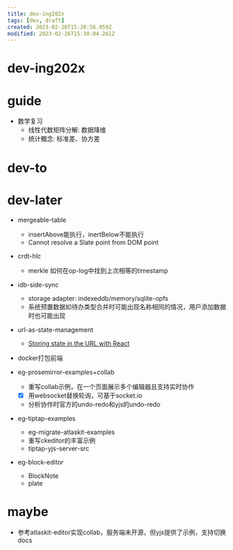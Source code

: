 ```yaml
---
title: dev-ing202x
tags: [dev, draft]
created: 2023-02-26T15:28:56.959Z
modified: 2023-02-26T15:30:04.261Z
---
```


# dev-ing202x

# guide
- 数学复习
  - 线性代数矩阵分解: 数据降维
  - 统计概念: 标准差、协方差
# dev-to

# dev-later

- mergeable-table
  - insertAbove能执行，inertBelow不能执行
  - Cannot resolve a Slate point from DOM point

- crdt-hlc 
  - merkle 如何在op-log中找到上次相等的timestamp

- idb-side-sync
  - storage adapter: indexeddb/memory/sqlite-opfs
  - 系统预置数据如待办类型合并时可能出现名称相同的情况，用户添加数据时也可能出现

- url-as-state-management
  - [Storing state in the URL with React](https://pierrehedkvist.com/posts/react-state-url?boolean=false)

- docker打包前端

- eg-prosemirror-examples+collab
  - 重写collab示例，在一个页面展示多个编辑器且支持实时协作
  - [x] 用websocket替换轮询，可基于socket.io
  - 分析协作时官方的undo-redo和yjs的undo-redo
- eg-tiptap-examples
  - eg-migrate-atlaskit-examples
  - 重写ckeditor的丰富示例
  - tiptap-yjs-server-src
- eg-block-editor
  - BlockNote
  - plate
# maybe
- 参考atlaskit-editor实现collab，服务端未开源，但yjs提供了示例，支持切换docs
